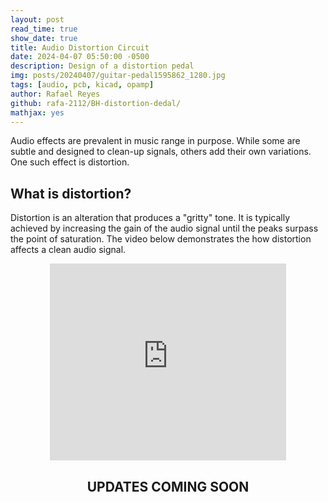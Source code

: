 ```yaml
---
layout: post
read_time: true
show_date: true
title: Audio Distortion Circuit
date: 2024-04-07 05:50:00 -0500
description: Design of a distortion pedal
img: posts/20240407/guitar-pedal1595862_1280.jpg
tags: [audio, pcb, kicad, opamp]
author: Rafael Reyes
github: rafa-2112/BH-distortion-dedal/
mathjax: yes
---
```


Audio effects are prevalent in music range in purpose. While some are subtle and designed to clean-up signals, others add their own variations. One such effect is distortion.

## What is distortion?
Distortion is an alteration that produces a "gritty" tone. It is typically achieved by increasing the gain of the audio signal until the peaks surpass the point of saturation. The video below demonstrates the how distortion affects a clean audio signal.

<center><iframe width="75%" height="315" src="https://www.youtube.com/embed/7dLArMd-y64?si=eqY3fxMvaLuB1e9L" title="YouTube video player" frameborder="0" allow="accelerometer; autoplay; clipboard-write; encrypted-media; gyroscope; picture-in-picture; web-share" referrerpolicy="strict-origin-when-cross-origin" allowfullscreen></iframe></center>

## <center>UPDATES COMING SOON</center>